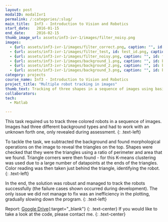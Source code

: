 ```yaml
---
layout: post
modalID: modalIvr1
permalink: /:categories/:slug/
main_title:  Inf3 - Introduction to Vision and Robotics
start_date:   2016-01-15
end_date:     2016-02-15
thumb_image_url: assets/inf3-ivr-1/images/filter_noisy.png
images:
  - {url: assets/inf3-ivr-1/images/filter_correct.png, caption: "", id: filter_correct}
  - {url: assets/inf3-ivr-1/images/filter_test, id: test_id.png, caption: "", id: filter_test}
  - {url: assets/inf3-ivr-1/images/filter_noisy.png, caption: "", id: filter_noisy}
  - {url: assets/inf3-ivr-1/images/background_1.png, caption: "", id: background_1}
  - {url: assets/inf3-ivr-1/images/background_2.png, caption: "", id: background_2}
  - {url: assets/inf3-ivr-1/images/background_3.png, caption: "", id: background_3}
category: projects
course_name: Inf3 - Introduction to Vision and Robotics
project_title: "Multiple robot tracking in images"
thumb_text: Tracking of three shapes in a sequence of images using basic shape and color recognition techniques
collaborators:
tech:
  - Matlab

---
```


This task required us to track three colored robots in a sequence of images. Images had three different background types and had to work with an unknown forth one, only revealed during assessment.
{: .text-left}

To tackle the task, we subtracted the background and found morphological operations on the image to reveal the triangles on the top. Shapes were checked that they were the triangles using a ratio of perimeter and area that we found. Triangle corners were then found - for this K-means clustering was used due to a large number of datapoints at the ends of the triangles. Color reading was then taken just behind the triangle, identifying the robot.
{: .text-left}

In the end, the solution was robust and managed to track the robots successfully (the failure cases shown occurred during development). The only issue we did not manage to fix was an inefficiency in the plotting, gradually slowing down the program.
{: .text-left}

Report: [Google Drive](https://drive.google.com/open?id=1wYzYK88y1drcs3xgZwLJoZGRkNKFC8VH){:target="_blank"}
{: .text-center}
If you would like to take a look at the code, please contact me.
{: .text-center}

